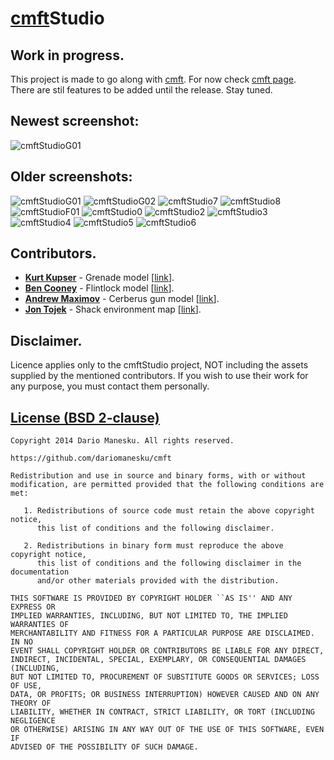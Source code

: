 [cmft](https://github.com/dariomanesku/cmft)Studio
========================================================================================

Work in progress.
-----------------
This project is made to go along with [cmft](https://github.com/dariomanesku/cmft). For now check [cmft page](https://github.com/dariomanesku/cmft).<br />
There are stil features to be added until the release. Stay tuned.

Newest screenshot:
------------
![cmftStudioG01](https://github.com/dariomanesku/cmftStudio/raw/master/screenshots/cmftStudio.jpg)

Older screenshots:
------------
![cmftStudioG01](https://github.com/dariomanesku/cmftStudio/raw/master/screenshots/cmftViewer_g01.jpg)
![cmftStudioG02](https://github.com/dariomanesku/cmftStudio/raw/master/screenshots/cmftViewer_g02.jpg)
![cmftStudio7](https://github.com/dariomanesku/cmftStudio/raw/master/screenshots/cmftViewer7.jpg)
![cmftStudio8](https://github.com/dariomanesku/cmftStudio/raw/master/screenshots/cmftViewer8.jpg)
![cmftStudioF01](https://github.com/dariomanesku/cmftStudio/raw/master/screenshots/cmftViewer_f01.jpg)
![cmftStudio0](https://github.com/dariomanesku/cmftStudio/raw/master/screenshots/cmftViewer0.jpg)
![cmftStudio2](https://github.com/dariomanesku/cmftStudio/raw/master/screenshots/cmftViewer2.jpg)
![cmftStudio3](https://github.com/dariomanesku/cmftStudio/raw/master/screenshots/cmftViewer3.jpg)
![cmftStudio4](https://github.com/dariomanesku/cmftStudio/raw/master/screenshots/cmftViewer4.jpg)
![cmftStudio5](https://github.com/dariomanesku/cmftStudio/raw/master/screenshots/cmftViewer5.jpg)
![cmftStudio6](https://github.com/dariomanesku/cmftStudio/raw/master/screenshots/cmftViewer6.jpg)

Contributors.
------------
 - **[Kurt Kupser](http://kurtkupser.squarespace.com/)** - Grenade model \[[link](http://kurtkupser.squarespace.com/#/thermite-grenade/)\].
 - **[Ben Cooney](http://ben3d.co.uk/)** - Flintlock model \[[link](http://ben3d.co.uk/flintlock)\].
 - **[Andrew Maximov](https://twitter.com/divers1ty)** - Cerberus gun model \[[link](http://artisaverb.info/Cerberus.html)\].
 - **[Jon Tojek](https://twitter.com/Tojek_VFX)** - Shack environment map \[[link](http://tojek.com/vfx/?attachment_id=139)\].

Disclaimer.
---------
Licence applies only to the cmftStudio project, NOT including the assets supplied by the mentioned contributors. If you wish to use their work for any purpose, you must contact them personally.

[License (BSD 2-clause)](https://github.com/dariomanesku/cmft/blob/master/LICENSE)
-------------------------------------------------------------------------------

    Copyright 2014 Dario Manesku. All rights reserved.

    https://github.com/dariomanesku/cmft

    Redistribution and use in source and binary forms, with or without
    modification, are permitted provided that the following conditions are met:

       1. Redistributions of source code must retain the above copyright notice,
          this list of conditions and the following disclaimer.

       2. Redistributions in binary form must reproduce the above copyright notice,
          this list of conditions and the following disclaimer in the documentation
          and/or other materials provided with the distribution.

    THIS SOFTWARE IS PROVIDED BY COPYRIGHT HOLDER ``AS IS'' AND ANY EXPRESS OR
    IMPLIED WARRANTIES, INCLUDING, BUT NOT LIMITED TO, THE IMPLIED WARRANTIES OF
    MERCHANTABILITY AND FITNESS FOR A PARTICULAR PURPOSE ARE DISCLAIMED. IN NO
    EVENT SHALL COPYRIGHT HOLDER OR CONTRIBUTORS BE LIABLE FOR ANY DIRECT,
    INDIRECT, INCIDENTAL, SPECIAL, EXEMPLARY, OR CONSEQUENTIAL DAMAGES (INCLUDING,
    BUT NOT LIMITED TO, PROCUREMENT OF SUBSTITUTE GOODS OR SERVICES; LOSS OF USE,
    DATA, OR PROFITS; OR BUSINESS INTERRUPTION) HOWEVER CAUSED AND ON ANY THEORY OF
    LIABILITY, WHETHER IN CONTRACT, STRICT LIABILITY, OR TORT (INCLUDING NEGLIGENCE
    OR OTHERWISE) ARISING IN ANY WAY OUT OF THE USE OF THIS SOFTWARE, EVEN IF
    ADVISED OF THE POSSIBILITY OF SUCH DAMAGE.
